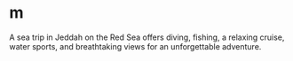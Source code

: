 # m
A sea trip in Jeddah on the Red Sea offers diving, fishing, a relaxing cruise, water sports, and breathtaking views for an unforgettable adventure.
